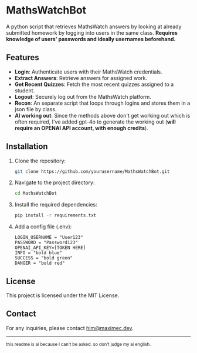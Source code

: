 # MathsWatchBot

A python script that retrieves MathsWatch answers by looking at already submitted homework by logging into users in the same class. **Requires knowledge of users' passwords and ideally usernames beforehand.**

## Features

- **Login**: Authenticate users with their MathsWatch credentials.
- **Extract Answers**: Retrieve answers for assigned work.
- **Get Recent Quizzes**: Fetch the most recent quizzes assigned to a student.
- **Logout**: Securely log out from the MathsWatch platform.
- **Recon**: An separate script that loops through logins and stores them in a json file by class.
- **AI working out**: Since the methods above don't get working out which is often required, I've added gpt-4o to generate the  working out (**will require an OPENAI API account, with enough credits**).

## Installation

1. Clone the repository:

    ```sh
    git clone https://github.com/yourusername/MathsWatchBot.git
    ```

2. Navigate to the project directory:

    ```sh
    cd MathsWatchBot
    ```

3. Install the required dependencies:

    ```sh
    pip install -r requirements.txt
    ```

4. Add a config file (.env):

    ```env
    LOGIN_USERNAME = "User123"
    PASSWORD = "Password123"
    OPENAI_API_KEY=[TOKEN HERE]
    INFO = "bold blue"
    SUCCESS = "bold green"
    DANGER = "bold red"
    ```

## License

This project is licensed under the MIT License.

## Contact

For any inquiries, please contact <him@maximec.dev>.

---

<small>this readme is ai because I can't be asked. so don't judge my ai english.</small>
